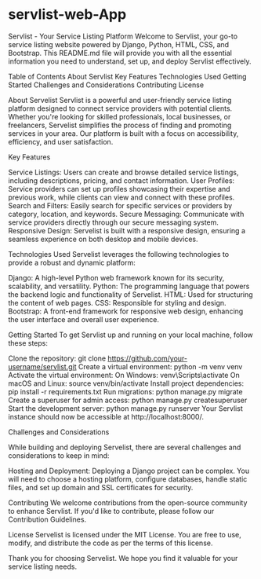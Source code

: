 # servlist-web-App

Servlist - Your Service Listing Platform
Welcome to Servlist, your go-to service listing website powered by Django, Python, HTML, CSS, and Bootstrap. This README.md file will provide you with all the essential information you need to understand, set up, and deploy Servlist effectively.

Table of Contents
About Servlist
Key Features
Technologies Used
Getting Started
Challenges and Considerations
Contributing
License

About Servelist
Servlist is a powerful and user-friendly service listing platform designed to connect service providers with potential clients. Whether you're looking for skilled professionals, local businesses, or freelancers, Servelist simplifies the process of finding and promoting services in your area. Our platform is built with a focus on accessibility, efficiency, and user satisfaction.

Key Features

Service Listings: Users can create and browse detailed service listings, including descriptions, pricing, and contact information.
User Profiles: Service providers can set up profiles showcasing their expertise and previous work, while clients can view and connect with these profiles.
Search and Filters: Easily search for specific services or providers by category, location, and keywords.
Secure Messaging: Communicate with service providers directly through our secure messaging system.
Responsive Design: Servelist is built with a responsive design, ensuring a seamless experience on both desktop and mobile devices.

Technologies Used
Servelist leverages the following technologies to provide a robust and dynamic platform:

Django: A high-level Python web framework known for its security, scalability, and versatility.
Python: The programming language that powers the backend logic and functionality of Servelist.
HTML: Used for structuring the content of web pages.
CSS: Responsible for styling and design.
Bootstrap: A front-end framework for responsive web design, enhancing the user interface and overall user experience.

Getting Started
To get Servlist up and running on your local machine, follow these steps:

Clone the repository: git clone https://github.com/your-username/servlist.git
Create a virtual environment: python -m venv venv
Activate the virtual environment:
On Windows: venv\Scripts\activate
On macOS and Linux: source venv/bin/activate
Install project dependencies: pip install -r requirements.txt
Run migrations: python manage.py migrate
Create a superuser for admin access: python manage.py createsuperuser
Start the development server: python manage.py runserver
Your Servlist instance should now be accessible at http://localhost:8000/.

Challenges and Considerations

While building and deploying Servelist, there are several challenges and considerations to keep in mind:

Hosting and Deployment: Deploying a Django project can be complex. You will need to choose a hosting platform, configure databases, handle static files, and set up domain and SSL certificates for security.

Contributing
We welcome contributions from the open-source community to enhance Servlist. If you'd like to contribute, please follow our Contribution Guidelines.

License
Servelist is licensed under the MIT License. You are free to use, modify, and distribute the code as per the terms of this license.

Thank you for choosing Servelist. We hope you find it valuable for your service listing needs.
